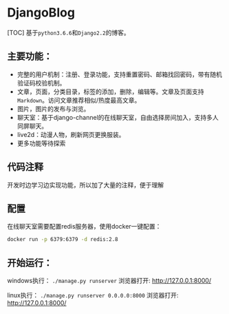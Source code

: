 # DjangoBlog
[TOC]
基于`python3.6.6`和`Django2.2`的博客。   

## 主要功能：
- 完整的用户机制：注册、登录功能，支持重置密码、邮箱找回密码，带有随机验证码校验机制。
- 文章，页面，分类目录，标签的添加，删除，编辑等。文章及页面支持`Markdown`。访问文章推荐相似/热度最高文章。
- 图片，图片的发布与浏览。
- 聊天室：基于django-channel的在线聊天室，自由选择房间加入，支持多人同屏聊天。
- live2d：动漫人物，刷新网页更换服装。
- 更多功能等待探索

## 代码注释
开发时边学习边实现功能，所以加了大量的注释，便于理解

## 配置
在线聊天室需要配置redis服务器，使用docker一键配置：
```bash 
docker run -p 6379:6379 -d redis:2.8
```


## 开始运行：

windows执行： `./manage.py runserver`
浏览器打开: http://127.0.0.1:8000/ 


linux执行： `./manage.py runserver 0.0.0.0:8000`
浏览器打开: http://127.0.0.1:8000/ 

